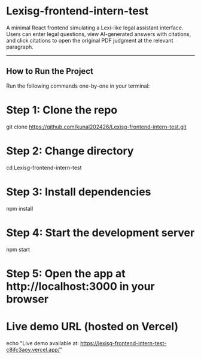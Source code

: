 # Lexisg-frontend-intern-test

A minimal React frontend simulating a Lexi-like legal assistant interface. Users can enter legal questions, view AI-generated answers with citations, and click citations to open the original PDF judgment at the relevant paragraph.

---

## How to Run the Project

Run the following commands one-by-one in your terminal:

# Step 1: Clone the repo
git clone https://github.com/kunal202426/Lexisg-frontend-intern-test.git

# Step 2: Change directory
cd Lexisg-frontend-intern-test

# Step 3: Install dependencies
npm install

# Step 4: Start the development server
npm start

# Step 5: Open the app at http://localhost:3000 in your browser

# Live demo URL (hosted on Vercel)
echo "Live demo available at: https://lexisg-frontend-intern-test-c8ifc3aoy.vercel.app/"
